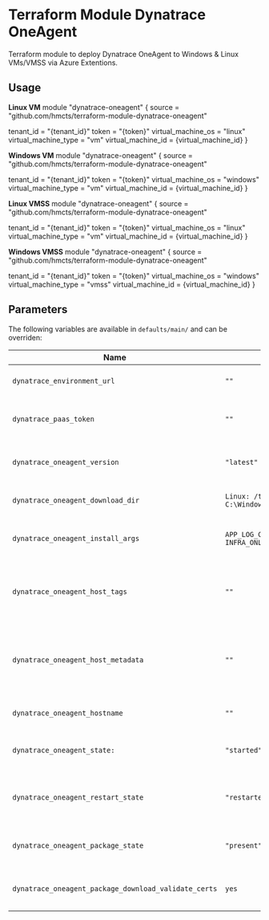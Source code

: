 # Terraform Module Dynatrace OneAgent

Terraform module to deploy Dynatrace OneAgent to Windows &amp; Linux VMs/VMSS via Azure Extentions.

Usage
------------

**Linux VM**
module "dynatrace-oneagent" {
  source = "github.com/hmcts/terraform-module-dynatrace-oneagent"

  tenant_id            = "{tenant_id}"
  token                = "{token}"
  virtual_machine_os   = "linux"
  virtual_machine_type = "vm"
  virtual_machine_id   = {virtual_machine_id}
}

**Windows VM**
module "dynatrace-oneagent" {
  source = "github.com/hmcts/terraform-module-dynatrace-oneagent"

  tenant_id            = "{tenant_id}"
  token                = "{token}"
  virtual_machine_os   = "windows"
  virtual_machine_type = "vm"
  virtual_machine_id   = {virtual_machine_id}
}

**Linux VMSS**
module "dynatrace-oneagent" {
  source = "github.com/hmcts/terraform-module-dynatrace-oneagent"

  tenant_id            = "{tenant_id}"
  token                = "{token}"
  virtual_machine_os   = "linux"
  virtual_machine_type = "vm"
  virtual_machine_id   = {virtual_machine_id}
}

**Windows VMSS**
module "dynatrace-oneagent" {
  source = "github.com/hmcts/terraform-module-dynatrace-oneagent"

  tenant_id            = "{tenant_id}"
  token                = "{token}"
  virtual_machine_os   = "windows"
  virtual_machine_type = "vmss"
  virtual_machine_id   = {virtual_machine_id}
}

Parameters
--------------

The following variables are available in `defaults/main/` and can be overriden:

| Name | Default | Description
|-|-|-
| `dynatrace_environment_url` | `""` | URL of the target Dynatrace environment (SaaS or Managed)
| `dynatrace_paas_token` | `""` | The API Token retrieved from the "Deploy Dynatrace" installer page
| `dynatrace_oneagent_version` | `"latest"` | The required version of the OneAgent in 1.155.275.20181112-084458 format
| `dynatrace_oneagent_download_dir` | `Linux: /tmp/ Windows: C:\Windows\Temp\` | Dynatrace OneAgent installer file download directory
| `dynatrace_oneagent_install_args` | `APP_LOG_CONTENT_ACCESS=1 INFRA_ONLY=0` | Dynatrace OneAgent install parameters defined as a list of items
| `dynatrace_oneagent_host_tags` | `""` | Values to automatically add tags to a host, should contain a list of strings or key/value pairs. Spaces are used to separate tag values.
| `dynatrace_oneagent_host_metadata` | `""` | Values to automatically add metadata to a host, should contain a list of strings or key/value pairs. Spaces are used to separate metadata values.
| `dynatrace_oneagent_hostname` | `""` | Overrides an automatically detected host name.
| `dynatrace_oneagent_state:` | `"started"` | Set initial oneagent state. Recommended values: `started` or `stopped`
| `dynatrace_oneagent_restart_state` | `"restarted"` | Set oneagent state when configuration changes are made. Recommended values: `restarted` or `reloaded`
| `dynatrace_oneagent_package_state` | `"present"` | oneagent package state; use `present` to make sure it's installed, or `latest`
| `dynatrace_oneagent_package_download_validate_certs` | `yes` | oneagent package download using secure https; use `no` to skip tls verification
